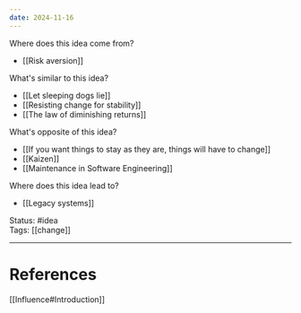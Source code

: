 ```yaml
---
date: 2024-11-16
---
```

Where does this idea come from?  
- [[Risk aversion]]

What's similar to this idea?  
- [[Let sleeping dogs lie]]  
- [[Resisting change for stability]]
- [[The law of diminishing returns]]

What's opposite of this idea?  
- [[If you want things to stay as they are, things will have to change]]
- [[Kaizen]]
- [[Maintenance in Software Engineering]]

Where does this idea lead to?  
- [[Legacy systems]]


Status: #idea  
Tags:  [[change]]

---
# References
[[Influence#Introduction]]